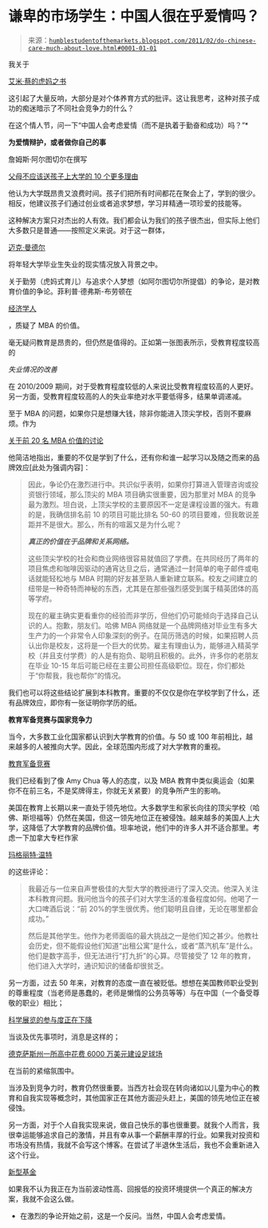<!--yml

分类：未分类

日期：2024-05-18 04:23:35

-->

# 谦卑的市场学生：中国人很在乎爱情吗？

> 来源：[`humblestudentofthemarkets.blogspot.com/2011/02/do-chinese-care-much-about-love.html#0001-01-01`](https://humblestudentofthemarkets.blogspot.com/2011/02/do-chinese-care-much-about-love.html#0001-01-01)

我关于

[艾米·蔡的虎妈之书](http://humblestudentofthemarkets.blogspot.com/2011/01/about-that-chinese-mother-article.html)

这引起了大量反响，大部分是对个体养育方式的批评。这让我思考，这种对孩子成功的痴迷暗示了不同社会竞争力的什么？

在这个情人节，问一下“中国人会考虑爱情（而不是执着于勤奋和成功）吗？”*

**为爱情辩护，或者做你自己的事**

詹姆斯·阿尔图切尔在撰写

[父母不应该送孩子上大学的 10 个更多理由](http://www.jamesaltucher.com/2011/01/10-more-reasons-why-parents-should-not-send-their-kids-to-college/#)

他认为大学既昂贵又浪费时间。孩子们把所有时间都花在聚会上了，学到的很少。相反，他建议孩子们通过创业或者追求梦想，学习并精通一项珍爱的技能等。

这种解决方案只对杰出的人有效。我们都会认为我们的孩子很杰出，但实际上他们大多数只是普通——按照定义来说。对于这一群体，

[迈克·曼德尔](http://innovationandgrowth.wordpress.com/2011/02/04/young-college-grad-unemployment/)

将年轻大学毕业生失业的现实情况放入背景之中。

关于勤劳（虎妈式育儿）与追求个人梦想（如阿尔图切尔所提倡）的争论，是对教育价值的争论。菲利普·德弗斯-布劳顿在

[经济学人](http://www.economist.com/whichmba/think-twice)

，质疑了 MBA 的价值。

毫无疑问教育是昂贵的，但仍然是值得的。正如第一张图表所示，受教育程度较高的

*失业情况的改善*

在 2010/2009 期间，对于受教育程度较低的人来说比受教育程度较高的人更好。另一方面，受教育程度较高的人的失业率绝对水平要低得多，结果单调递减。

至于 MBA 的问题，如果你只是想赚大钱，除非你能进入顶尖学校，否则不要麻烦。作为

[关于前 20 名 MBA 价值的讨论](http://www.jobstreet.com.my/learning/mba2.htm)

他简洁地指出，重要的不仅是学到了什么，还有你和谁一起学习以及随之而来的品牌效应[此处为强调内容]：

> 因此，争论仍在激烈进行中。共识似乎表明，如果你打算进入管理咨询或投资银行领域，那么顶尖的 MBA 项目确实很重要，因为那里对 MBA 的竞争最为激烈。坦白说，上顶尖学校的主要原因不一定是课程设置的强大。有趣的是，我确信排名前 10 的项目可能比排名 50-60 的项目要难，但我敢说差距并不是很大。那么，所有的喧嚣又是为什么呢？
> 
> ***真正的价值在于品牌和关系网络。***
> 
> 这些顶尖学校的社会和商业网络很容易就值回了学费。在共同经历了两年的项目焦虑和咖啡因驱动的通宵达旦之后，通常通过一封简单的电子邮件或电话就能轻松地与 MBA 时期的好友甚至熟人重新建立联系。校友之间建立的纽带是一种奇特而神秘的东西，尤其是在那些强烈感受到属于精英团体的高等学府。
> 
> 现在的雇主确实更看重你的经验而非学历，但他们仍可能倾向于选择自己认识的人。抱歉，朋友们。哈佛 MBA 网络就是一个品牌网络对毕业生有多大生产力的一个非常令人印象深刻的例子。在简历筛选的时候，如果招聘人员认出你是校友，这将是一个巨大的优势。雇主有理由认为，能够进入精英学校（并且支付学费）的人是有抱负、聪明且积极的。此外，许多你的老朋友在毕业 10-15 年后可能已经在主要公司担任高级职位。现在，你们都处于“你帮我，我也帮你”的情况。

我们也可以将这些结论扩展到本科教育。重要的不仅仅是你在学校学到了什么，还有品牌效应，即你有一张证明你学历的纸。

**教育军备竞赛与国家竞争力**

当今，大多数工业化国家都认识到大学教育的价值。与 50 或 100 年前相比，越来越多的人被推向大学。因此，全球范围内形成了对大学教育的重视。

[教育军备竞赛](http://www.marketwatch.com/video/asset/college-admission-at-any-cost-2011-02-04/F0FC63A9-1459-4BA1-BDF6-A9019EB2A331#!F0FC63A9-1459-4BA1-BDF6-A9019EB2A331)

我们已经看到了像 Amy Chua 等人的态度，以及 MBA 教育中类似奥运会（如果你不在前三名，不是奖牌得主，你就无关紧要）的竞争所产生的影响。

美国在教育上长期以来一直处于领先地位。大多数学生和家长向往的顶尖学校（哈佛、斯坦福等）仍然在美国，但这一领先地位正在被侵蚀。越来越多的美国人上大学，这降低了大学教育的品牌价值。坦率地说，他们中的许多人并不适合那里。考虑一下加拿大专栏作家

[玛格丽特·温特](http://www.theglobeandmail.com/news/opinions/article984745.ece)

的这些评论：

> 我最近与一位来自声誉极佳的大型大学的教授进行了深入交流。他深入关注本科教育问题。我问他当今的孩子们对大学生活的准备程度如何。他喝了一大口啤酒后说：“前 20%的学生很优秀。他们聪明且自律，无论在哪里都会成功。”
> 
> 然后是其他学生。他作为老师面临的最大挑战之一是他们知之甚少。他教社会历史，但不能假设他们知道“出租公寓”是什么，或者“蒸汽机车”是什么。他们是数字高手，但无法进行“打九折”的心算。尽管接受了 12 年的教育，他们进入大学时，通识知识的储备却很贫乏。

另一方面，过去 50 年来，对教育的态度一直在被贬低。想想在美国教师职业受到的尊重程度（当老师是愚蠢的，老师是懒惰的公务员等等）与在中国（一个备受尊敬的职业）相比；

[科学展览的参与度正在下降](http://nyti.ms/f61V3E)

当谈及优先事项时，消息是这样的；

[德克萨斯州一所高中花费 6000 万美元建设足球场](http://www.nytimes.com/2011/01/30/sports/30allen.html)

在当前的紧缩氛围中。

当涉及到竞争力时，教育仍然很重要。当西方社会现在转向诸如以儿童为中心的教育和自我实现等概念时，其他国家正在其他方面迎头赶上，美国的领先地位正在被侵蚀。

另一方面，对于个人自我实现来说，做自己快乐的事也很重要。就我个人而言，我很幸运能够追求自己的激情，并且有幸从事一个薪酬丰厚的行业。如果我对投资和市场没有热情，我就不会写这个博客。在尝试了半退休生活后，我也不会重新进入这个行业。

[新型基金](http://www.qwestfunds.com/products/mf_trend_allocation.php)

如果我不认为我正在为当前波动性高、回报低的投资环境提供一个真正的解决方案，我就不会这么做。

* 在激烈的争论开始之前，这是一个反问。当然，中国人会考虑爱情。

